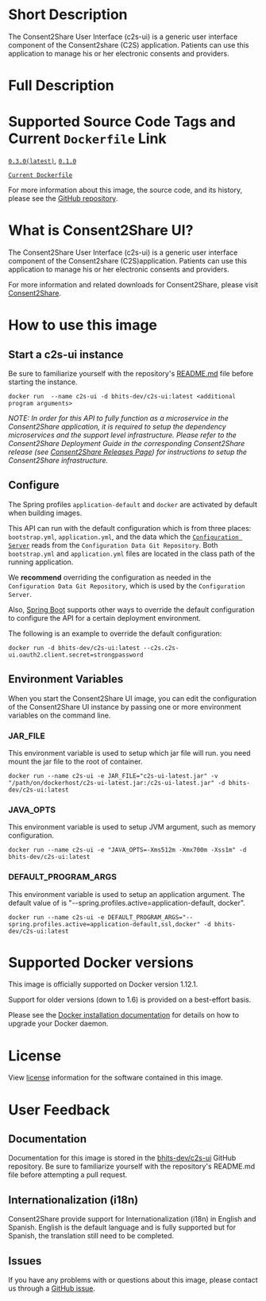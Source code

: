 # Short Description
The Consent2Share User Interface (c2s-ui) is a generic user interface component of the Consent2share (C2S) application. Patients can use this application to manage his or her electronic consents and providers.

# Full Description

# Supported Source Code Tags and Current `Dockerfile` Link

[`0.3.0(latest)`](https://github.com/bhits-dev/c2s-ui/releases/tag/0.3.0), [`0.1.0`](https://github.com/bhits-dev/c2s-ui/releases/tag/0.1.0)

[`Current Dockerfile`](https://github.com/bhits-dev/c2s-ui/blob/master/server/src/main/docker/Dockerfile)

For more information about this image, the source code, and its history, please see the [GitHub repository](https://github.com/bhits-dev/c2s-ui).

# What is Consent2Share UI?

The Consent2Share User Interface (c2s-ui) is a generic user interface component of the Consent2share (C2S)application. Patients can use this application to manage his or her electronic consents and providers.

For more information and related downloads for Consent2Share, please visit [Consent2Share](https://bhits-dev.github.io/consent2share/).

# How to use this image

## Start a c2s-ui instance

Be sure to familiarize yourself with the repository's [README.md](https://github.com/bhits-dev/c2s-ui) file before starting the instance.

`docker run  --name c2s-ui -d bhits-dev/c2s-ui:latest <additional program arguments>`

*NOTE: In order for this API to fully function as a microservice in the Consent2Share application, it is required to setup the dependency microservices and the support level infrastructure. Please refer to the Consent2Share Deployment Guide in the corresponding Consent2Share release (see [Consent2Share Releases Page](https://github.com/bhits-dev/consent2share/releases)) for instructions to setup the Consent2Share infrastructure.*

## Configure

The Spring profiles `application-default` and `docker` are activated by default when building images.

This API can run with the default configuration which is from three places: `bootstrap.yml`, `application.yml`, and the data which the [`Configuration Server`](https://github.com/bhits-dev/config-server) reads from the `Configuration Data Git Repository`. Both `bootstrap.yml` and `application.yml` files are located in the class path of the running application.

We **recommend** overriding the configuration as needed in the `Configuration Data Git Repository`, which is used by the `Configuration Server`.

Also, [Spring Boot](https://projects.spring.io/spring-boot/) supports other ways to override the default configuration to configure the API for a certain deployment environment. 

The following is an example to override the default configuration:

`docker run -d bhits-dev/c2s-ui:latest --c2s.c2s-ui.oauth2.client.secret=strongpassword`

## Environment Variables

When you start the Consent2Share UI image, you can edit the configuration of the Consent2Share UI instance by passing one or more environment variables on the command line. 

### JAR_FILE
This environment variable is used to setup which jar file will run. you need mount the jar file to the root of container.

`docker run --name c2s-ui -e JAR_FILE="c2s-ui-latest.jar" -v "/path/on/dockerhost/c2s-ui-latest.jar:/c2s-ui-latest.jar" -d bhits-dev/c2s-ui:latest`

### JAVA_OPTS 
This environment variable is used to setup JVM argument, such as memory configuration.

`docker run --name c2s-ui -e "JAVA_OPTS=-Xms512m -Xmx700m -Xss1m" -d bhits-dev/c2s-ui:latest`

### DEFAULT_PROGRAM_ARGS 

This environment variable is used to setup an application argument. The default value of is "--spring.profiles.active=application-default, docker".

`docker run --name c2s-ui -e DEFAULT_PROGRAM_ARGS="--spring.profiles.active=application-default,ssl,docker" -d bhits-dev/c2s-ui:latest`

# Supported Docker versions
This image is officially supported on Docker version 1.12.1.

Support for older versions (down to 1.6) is provided on a best-effort basis.

Please see the [Docker installation documentation](https://docs.docker.com/engine/installation/) for details on how to upgrade your Docker daemon.

# License
View [license](https://github.com/bhits-dev/c2s-ui/blob/master/LICENSE) information for the software contained in this image.

# User Feedback

## Documentation 
Documentation for this image is stored in the [bhits-dev/c2s-ui](https://github.com/bhits-dev/c2s-ui) GitHub repository. Be sure to familiarize yourself with the repository's README.md file before attempting a pull request.

## Internationalization (i18n)

Consent2Share provide support for Internationalization (i18n) in English and Spanish. English is the default language and is fully supported but 
for Spanish, the translation still need to be completed.

## Issues

If you have any problems with or questions about this image, please contact us through a [GitHub issue](https://github.com/bhits-dev/c2s-ui/issues).